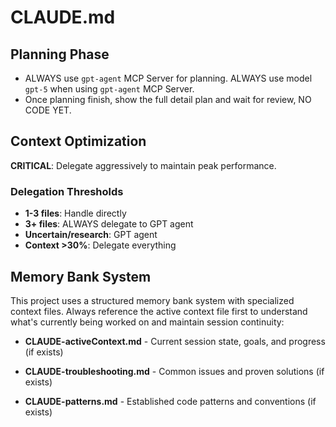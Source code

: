 # CLAUDE.md

## Planning Phase

- ALWAYS use `gpt-agent` MCP Server for planning. ALWAYS use model `gpt-5` when using `gpt-agent` MCP Server.
- Once planning finish, show the full detail plan and wait for review, NO CODE YET.

## Context Optimization

**CRITICAL**: Delegate aggressively to maintain peak performance.

### Delegation Thresholds

- **1-3 files**: Handle directly
- **3+ files**: ALWAYS delegate to GPT agent
- **Uncertain/research**: GPT agent
- **Context >30%**: Delegate everything

## Memory Bank System

This project uses a structured memory bank system with specialized context files. Always reference the active context file first to understand what's currently being worked on and maintain session continuity:

*   **CLAUDE-activeContext.md** - Current session state, goals, and progress (if exists)
    
*   **CLAUDE-troubleshooting.md** - Common issues and proven solutions (if exists)
    
*   **CLAUDE-patterns.md** - Established code patterns and conventions (if exists)
